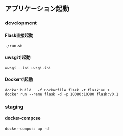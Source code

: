 
## アプリケーション起動

### development
#### Flask直接起動

```
./run.sh
```

#### uwsgiで起動

```
uwsgi --ini uwsgi.ini
```

#### Dockerで起動

```
docker build . -f Dockerfile.flask -t flask:v0.1
docker run --name flask -d -p 10080:10080 flask:v0.1
```

### staging

#### docker-compose

```
docker-compose up -d
```